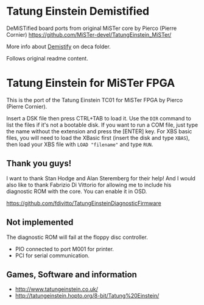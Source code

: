 Tatung Einstein Demistified
===============================

DeMiSTified board ports from original MiSTer core by Pierco (Pierre Cornier) https://github.com/MiSTer-devel/TatungEinstein_MiSTer/

More info about [Demistify](https://github.com/robinsonb5/DeMiSTify) on deca folder.

Follows original readme content.



Tatung Einstein for MiSTer FPGA
===============================

This is the port of the Tatung Einstein TC01 for MiSTer FPGA by Pierco (Pierre Cornier).


Insert a DSK file then press CTRL+TAB to load it. Use the `DIR` command to list the files if it's not a bootable disk. If you want to run a COM file, just type the name without the extension and press the [ENTER] key. For XBS basic files, you will need to load the XBasic first (insert the disk and type `XBAS`), then load your XBS file with `LOAD "filename"` and type `RUN`.

Thank you guys!
---------------

I want to thank Stan Hodge and Alan Steremberg for their help!
And I would also like to thank Fabrizio Di Vittorio for allowing me to include his diagnostic ROM with the core. You can enable it in OSD.

https://github.com/fdivitto/TatungEinsteinDiagnosticFirmware


Not implemented
---------------

The diagnostic ROM will fail at the floppy disc controller.

- PIO connected to port M001 for printer.
- PCI for serial communication.

Games, Software and information
-------------------------------

- http://www.tatungeinstein.co.uk/
- http://tatungeinstein.hopto.org/8-bit/Tatung%20Einstein/

